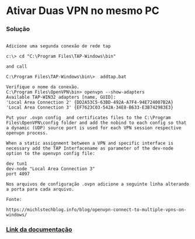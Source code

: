 # Ativar Duas VPN no mesmo PC

### Solução

```{.py3 hl_lines="6 10 22 23 24" linenums="1" title="Cliente Windows conectando OpenVPN em duas redes diferentes"}

Adicione uma segunda conexão de rede tap

c:\> cd "C:\Program Files\TAP-Windows\bin"

and call

C:\Program Files\TAP-Windows\bin\>  addtap.bat

Verifique o nome da conexão.
C:\Program Files\OpenVPN\bin> openvpn --show-adapters
Available TAP-WIN32 adapters [name, GUID]:
'Local Area Connection 2' {DD2A53C5-63BD-492A-A7F4-94E724007B2A}
'Local Area Connection 3' {EF7623C03-542A-34E8-B633-E3B742983E3}

Put your .ovpn config  and certificates files to the C:\Program Files\OpenVPN\config folder and add the nobind to each config so that a dynamic (UDP) source port is used for each VPN session respective openvpn process.

When a static assignment between a VPN and specific interface is necessary add the TAP Interfacename as parameter of the dev-node option to the openvpn config file:

dev tun1
dev-node "Local Area Connection 3"
port 4097

Nos arquivos de configuração .ovpn adicione a seguinte linha alterando a porta para cada arquivo.

Fonte:

https://michlstechblog.info/blog/openvpn-connect-to-multiple-vpns-on-windows/

```
### [Link da documentação](https://www.curysolucoes.com.br/hesk/knowledgebase.php?article=43)
